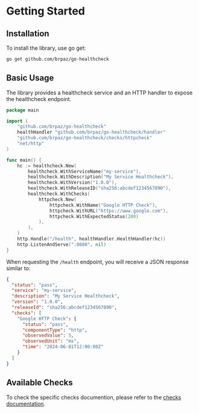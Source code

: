 # Getting Started

## Installation

To install the library, use go get:

```bash
go get github.com/brpaz/go-healthcheck
```

## Basic Usage

The library provides a healthcheck service and an HTTP handler to expose the healthcheck endpoint.

```go
package main

import (
    "github.com/brpaz/go-healthcheck"
    healthHandler "github.com/brpaz/go-healthcheck/handler"
    "github.com/brpaz/go-healthcheck/checks/httpcheck"
    "net/http"
)

func main() {
    hc := healthcheck.New(
        healthcheck.WithServiceName("my-service"),
        healthcheck.WithDescription("My Service Healthcheck"),
        healthcheck.WithVersion("1.0.0"),
        healthcheck.WithReleaseID("sha256:abcdef1234567890"),
        healthcheck.WithChecks(
            httpcheck.New(
                httpcheck.WithName("Google HTTP Check"),
                httpcheck.WithURL("https://www.google.com"),
                httpcheck.WithExpectedStatus(200)
            ),
        ),
    )
    http.Handle("/health", healthHandler.HealthHandler(hc))
    http.ListenAndServe(":8080", nil)
}
```

When requesting the `/health` endpoint, you will receive a JSON response similar to:

```json
{
  "status": "pass",
  "service": "my-service",
  "description": "My Service Healthcheck",
  "version": "1.0.0",
  "releaseId": "sha256:abcdef1234567890",
  "checks": [
    "Google HTTP Check": {
      "status": "pass",
      "componentType": "http",
      "observedValue": 5,
      "observedUnit": "ms",
      "time": "2024-06-01T12:00:00Z"
    }
  ]
}
```

## Available Checks

To check the specific checks documention, please refer to the [checks documentation](./checks/index.md).
